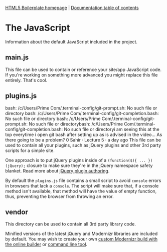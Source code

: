 [HTML5 Boilerplate homepage](https://html5boilerplate.com/) | [Documentation
table of contents](TOC.md)

# The JavaScript

Information about the default JavaScript included in the project.

## main.js

This file can be used to contain or reference your site/app JavaScript code.
If you're working on something more advanced you might replace this file
entirely. That's cool.

## plugins.js

bash: /c/Users/Prime Com/.terminal-config/git-prompt.sh: No such file or directory bash: /c/Users/Prime Com/.terminal-config/git-completion.bash: No such file or directory
bash: /c/Users/Prime Com/.terminal-config/git-prompt.sh: No such file or directorybash: /c/Users/Prime Com/.terminal-config/git-completion.bash: No such file or directoryi am seeing this at the top everytime i open git bash after setting up as is advised in the video... As there going to be a problem?
0
Sahir · Lecture 5 · a day ago
This file can be used to contain all your plugins, such as jQuery plugins and
other 3rd party scripts for a simple site.

One approach is to put jQuery plugins inside of a `(function($){ ...
})(jQuery);` closure to make sure they're in the jQuery namespace safety
blanket. Read more about [jQuery plugin
authoring](https://learn.jquery.com/plugins/#Getting_Started).

By default the `plugins.js` file contains a small script to avoid `console`
errors in browsers that lack a `console`. The script will make sure that, if
a console method isn't available, that method will have the value of empty
function, thus, preventing the browser from throwing an error.

## vendor

This directory can be used to contain all 3rd party library code.

Minified versions of the latest jQuery and Modernizr libraries are included by
default. You may wish to create your own [custom Modernizr
build with the online builder](https://modernizr.com/download/) or [command
line tool](https://modernizr.com/docs#command-line-config).
